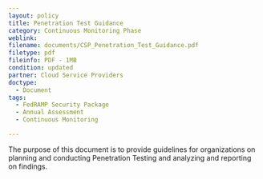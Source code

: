 ```yaml
---
layout: policy   
title: Penetration Test Guidance
category: Continuous Monitoring Phase
weblink:
filename: documents/CSP_Penetration_Test_Guidance.pdf
filetype: pdf
fileinfo: PDF - 1MB
condition: updated
partner: Cloud Service Providers
doctype:
  - Document
tags:
  - FedRAMP Security Package
  - Annual Assessment
  - Continuous Monitoring

---
```

The purpose of this document is to provide guidelines for organizations on planning and conducting Penetration Testing and analyzing and reporting on findings.
